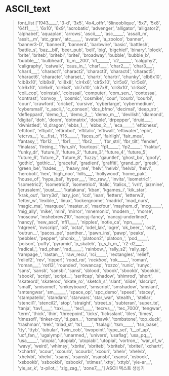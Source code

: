 # ASCII_text

> font_list ['1943____', '3-d', '3x5', '4x4_offr', '5lineoblique', '5x7', '5x8', '64f1____', '6x10', '6x9', 'acrobatic', 'advenger', 'alligator', 'alligator2', 'alphabet', 'aquaplan', 'arrows', 'ascii___', 'asc_____', 'assalt_m', 'asslt__m', 'atc_gran', 'atc_____', 'avatar', 'a_zooloo', 'banner', 'banner3-D', 'banner3', 'banner4', 'barbwire', 'basic', 'battlesh', 'battle_s', 'baz__bil', 'beer_pub', 'bell', 'big', 'bigchief', 'binary', 'block', 'brite', 'briteb', 'britebi', 'britei', 'broadway', 'bubble', 'bubble_b', 'bubble__', 'bulbhead', 'b_m__200', 'c1______', 'c2______', 'calgphy2', 'caligraphy', 'catwalk', 'caus_in_', 'char1___', 'char2___', 'char3___', 'char4___', 'charact1', 'charact2', 'charact3', 'charact4', 'charact5', 'charact6', 'characte', 'charset_', 'chartr', 'chartri', 'chunky', 'clb6x10', 'clb8x10', 'clb8x8', 'cli8x8', 'clr4x6', 'clr5x10', 'clr5x6', 'clr5x8', 'clr6x10', 'clr6x6', 'clr6x8', 'clr7x10', 'clr7x8', 'clr8x10', 'clr8x8', 'coil_cop', 'coinstak', 'colossal', 'computer', 'com_sen_', 'contessa', 'contrast', 'convoy__', 'cosmic', 'cosmike', 'cour', 'courb', 'courbi', 'couri', 'crawford', 'cricket', 'cursive', 'cyberlarge', 'cybermedium', 'cybersmall', 'c_ascii_', 'c_consen', 'dcs_bfmo', 'decimal', 'deep_str', 'defleppard', 'demo_1__', 'demo_2__', 'demo_m__', 'devilish', 'diamond', 'digital', 'doh', 'doom', 'dotmatrix', 'double', 'drpepper', 'druid___', 'dwhistled', 'd_dragon', 'ebbs_1__', 'ebbs_2__', 'eca_____', 'eftichess', 'eftifont', 'eftipiti', 'eftirobot', 'eftitalic', 'eftiwall', 'eftiwater', 'epic', 'etcrvs__', 'e__fist_', 'f15_____', 'faces_of', 'fairligh', 'fair_mea', 'fantasy_', 'fbr12___', 'fbr1____', 'fbr2____', 'fbr_stri', 'fbr_tilt', 'fender', 'finalass', 'fireing_', 'flyn_sh', 'fourtops', 'fp1_____', 'fp2_____', 'fraktur', 'funky_dr', 'future_1', 'future_2', 'future_3', 'future_4', 'future_5', 'future_6', 'future_7', 'future_8', 'fuzzy', 'gauntlet', 'ghost_bo', 'goofy', 'gothic', 'gothic__', 'graceful', 'gradient', 'graffiti', 'grand_pr', 'greek', 'green_be', 'hades___', 'heavy_me', 'helv', 'helvb', 'helvbi', 'helvi', 'heroboti', 'hex', 'high_noo', 'hills___', 'hollywood', 'home_pak', 'house_of', 'hypa_bal', 'hyper___', 'inc_raw_', 'invita', 'isometric1', 'isometric2', 'isometric3', 'isometric4', 'italic', 'italics_', 'ivrit', 'jazmine', 'jerusalem', 'joust___', 'katakana', 'kban', 'kgames_i', 'kik_star', 'krak_out', 'larry3d', 'lazy_jon', 'lcd', 'lean', 'letters', 'letterw3', 'letter_w', 'lexible_', 'linux', 'lockergnome', 'madrid', 'mad_nurs', 'magic_ma', 'marquee', 'master_o', 'maxfour', 'mayhem_d', 'mcg_____', 'mig_ally', 'mike', 'mini', 'mirror', 'mnemonic', 'modern__', 'morse', 'moscow', 'mshebrew210', 'nancyj-fancy', 'nancyj-underlined', 'nancyj', 'new_asci', 'nfi1____', 'nipples', 'notie_ca', 'npn_____', 'ntgreek', 'nvscript', 'o8', 'octal', 'odel_lak', 'ogre', 'ok_beer_', 'os2', 'outrun__', 'pacos_pe', 'panther_', 'pawn_ins', 'pawp', 'peaks', 'pebbles', 'pepper', 'phonix__', 'platoon2', 'platoon_', 'pod_____', 'poison', 'puffy', 'pyramid', 'p_skateb', 'p_s_h_m_', 'r2-d2___', 'radical_', 'rad_phan', 'rad_____', 'rainbow_', 'rally_s2', 'rally_sp', 'rampage_', 'rastan__', 'raw_recu', 'rci_____', 'rectangles', 'relief', 'relief2', 'rev', 'ripper!_', 'road_rai', 'rockbox_', 'rok_____', 'roman', 'roman___', 'rot13', 'rounded', 'rowancap', 'rozzo', 'runic', 'runyc', 'sans', 'sansb', 'sansbi', 'sansi', 'sblood', 'sbook', 'sbookb', 'sbookbi', 'sbooki', 'script', 'script__', 'serifcap', 'shadow', 'shimrod', 'short', 'skateord', 'skateroc', 'skate_ro', 'sketch_s', 'slant', 'slide', 'slscript', 'small', 'smisome1', 'smkeyboard', 'smscript', 'smshadow', 'smslant', 'smtengwar', 'sm______', 'space_op', 'spc_demo', 'speed', 'stacey', 'stampatello', 'standard', 'starwars', 'star_war', 'stealth_', 'stellar', 'stencil1', 'stencil2', 'stop', 'straight', 'street_s', 'subteran', 'super_te', 'tanja', 'tav1____', 'taxi____', 'tec1____', 'tecrvs__', 'tec_7000', 'tengwar', 'term', 'thick', 'thin', 'threepoint', 'ticks', 'ticksslant', 'tiles', 'times', 'timesofl', 'tinker-toy', 'ti_pan__', 'tomahawk', 'tombstone', 'top_duck', 'trashman', 'trek', 'triad_st', 'ts1_____', 'tsalagi', 'tsm_____', 'tsn_base', 'tty', 'ttyb', 'tubular', 'twin_cob', 'twopoint', 'type_set', 't__of_ap', 'ucf_fan_', 'ugalympi', 'unarmed_', 'univers', 'usaflag', 'usa_pq__', 'usa_____', 'utopia', 'utopiab', 'utopiabi', 'utopiai', 'vortron_', 'war_of_w', 'wavy', 'weird', 'whimsy', 'xbrite', 'xbriteb', 'xbritebi', 'xbritei', 'xchartr', 'xchartri', 'xcour', 'xcourb', 'xcourbi', 'xcouri', 'xhelv', 'xhelvb', 'xhelvbi', 'xhelvi', 'xsans', 'xsansb', 'xsansbi', 'xsansi', 'xsbook', 'xsbookb', 'xsbookbi', 'xsbooki', 'xtimes', 'xtty', 'xttyb', 'yie-ar__', 'yie_ar_k', 'z-pilot_', 'zig_zag_', 'zone7___']
ASCII 텍스트 생성기
